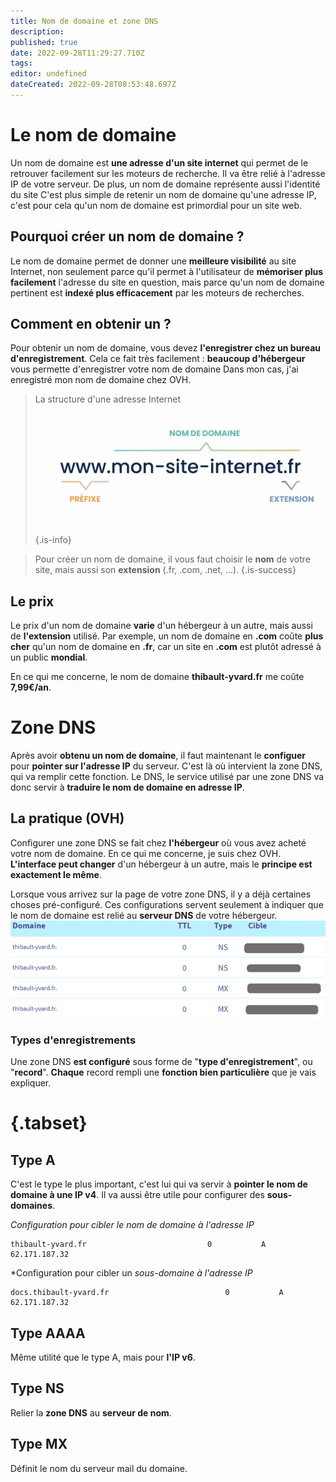 ```yaml
---
title: Nom de domaine et zone DNS
description: 
published: true
date: 2022-09-28T11:29:27.710Z
tags: 
editor: undefined
dateCreated: 2022-09-28T08:53:48.697Z
---
```


# Le nom de domaine

Un nom de domaine est **une adresse d'un site internet** qui permet de le retrouver facilement sur les moteurs de recherche. Il va être relié à l'adresse IP de votre serveur. De plus, un nom de domaine représente aussi l'identité du site C'est plus simple de retenir un nom de domaine qu'une adresse IP, c'est pour cela qu'un nom de domaine est primordial pour un site web.

## Pourquoi créer un nom de domaine ?
Le nom de domaine permet de donner une **meilleure visibilité** au site Internet, non seulement parce qu'il permet à l'utilisateur de **mémoriser plus facilement** l'adresse du site en question, mais parce qu'un nom de domaine pertinent est **indexé plus efficacement** par les moteurs de recherches.

## Comment en obtenir un ?
Pour obtenir un nom de domaine, vous devez **l'enregistrer chez un bureau d'enregistrement**. Cela ce fait très facilement : **beaucoup d'hébergeur** vous permette d'enregistrer votre nom de domaine Dans mon cas, j'ai enregistré mon nom de domaine chez OVH.

> La structure d'une adresse Internet ![adresse_internet.jpg](/img/adresse_internet.png)
{.is-info}

> Pour créer un nom de domaine, il vous faut choisir le **nom** de votre site, mais aussi son **extension** (.fr, .com, .net, ...).
{.is-success}

## Le prix
Le prix d'un nom de domaine **varie** d'un hébergeur à un autre, mais aussi de **l'extension** utilisé. Par exemple, un nom de domaine en **.com** coûte **plus cher** qu'un nom de domaine en **.fr**, car un site en **.com** est plutôt adressé à un public **mondial**.

En ce qui me concerne, le nom de domaine **thibault-yvard.fr** me coûte **7,99€/an**.



# Zone DNS
Après avoir **obtenu un nom de domaine**, il faut maintenant le **configuer** pour **pointer sur l'adresse IP** du serveur. C'est là où intervient la zone DNS, qui va remplir cette fonction.
Le DNS, le service utilisé par une zone DNS va donc servir à **traduire le nom de domaine en adresse IP**.

## La pratique (OVH)
Configurer une zone DNS se fait chez **l'hébergeur** où vous avez acheté votre nom de domaine. En ce qui me concerne, je suis chez OVH. **L'interface peut changer** d'un hébergeur à un autre, mais le **principe est exactement le même**.

Lorsque vous arrivez sur la page de votre zone DNS, il y a déjà certaines choses pré-configuré. Ces configurations servent seulement à indiquer que le nom de domaine est relié au **serveur DNS** de votre hébergeur.
![zonedns.png](/img/zonedns.png)

### Types d'enregistrements
Une zone DNS **est configuré** sous forme de "**type d'enregistrement**", ou "**record**". **Chaque** record rempli une **fonction bien particulière** que je vais expliquer.

# {.tabset}
## Type A
C'est le type le plus important, c'est lui qui va servir à **pointer le nom de domaine à une IP v4**. Il va aussi être utile pour configurer des **sous-domaines**.

*Configuration pour cibler le nom de domaine à l'adresse IP* 
```
thibault-yvard.fr							0			A			62.171.187.32
```

*Configuration pour cibler un **sous-domaine* à l'adresse IP*
```
docs.thibault-yvard.fr							0			A			62.171.187.32
```

## Type AAAA
Même utilité que le type A, mais pour **l'IP v6**.

## Type NS
Relier la **zone DNS** au **serveur de nom**.

## Type MX
Définit le nom du serveur mail du domaine.

